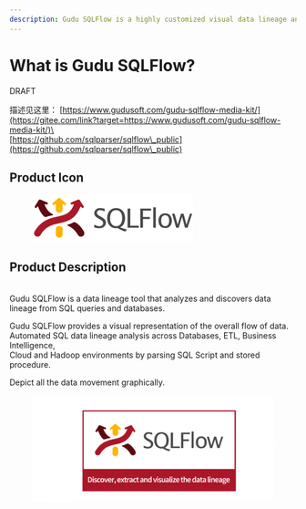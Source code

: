 ```yaml
---
description: Gudu SQLFlow is a highly customized visual data lineage analysis tool.
---
```


# What is Gudu SQLFlow?

DRAFT

描述见这里： [https://www.gudusoft.com/gudu-sqlflow-media-kit/](https://gitee.com/link?target=https://www.gudusoft.com/gudu-sqlflow-media-kit/)\
\
[https://github.com/sqlparser/sqlflow\_public](https://github.com/sqlparser/sqlflow\_public)

## Product Icon

<figure><img src=".gitbook/assets/logo_hennaname_gray_282_82.png" alt=""><figcaption></figcaption></figure>



## Product Description

\
Gudu SQLFlow is a data lineage tool that analyzes and discovers data lineage from  SQL queries and databases.

Gudu SQLFlow provides a visual representation of the overall flow of data.\
Automated SQL data lineage analysis across Databases, ETL, Business Intelligence,\
Cloud and Hadoop environments by parsing SQL Script and stored procedure.

Depict all the data movement graphically.

<figure><img src=".gitbook/assets/sqlflow-intro.gif" alt=""><figcaption></figcaption></figure>
